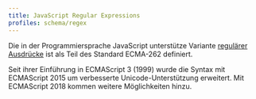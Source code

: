 ```yaml
---
title: JavaScript Regular Expressions
profiles: schema/regex
---
```


Die in der Programmiersprache JavaScript unterstütze Variante [regulärer
Ausdrücke](../regex) ist als Teil des Standard ECMA-262 definiert.

Seit ihrer Einführung in ECMAScript 3 (1999) wurde die Syntax mit ECMAScript
2015 um verbesserte Unicode-Unterstützung erweitert. Mit ECMAScript 2018 kommen
weitere Möglichkeiten hinzu.
